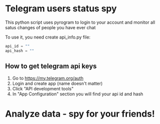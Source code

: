 # Telegram users status spy

This python script uses pyrogram to login to your account and monitor all satus changes of people you have ever chat

To use it, you need create api_info.py file:

```python
api_id = ""
api_hash = ""
```

## How to get telegram api keys

1. Go to https://my.telegram.org/auth
2. Login and create app (name doesn't matter)
3. Click "API development tools"
4. In "App Configuration" section you will find your api id and hash


# Analyze data - spy for your friends!
